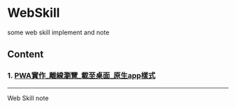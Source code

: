 # WebSkill
some web skill implement and note

## Content
### 1. [PWA實作_離線瀏覽_載至桌面_原生app樣式](https://github.com/Yu-Zhuang/WebSkill/tree/main/PWA%E5%AF%A6%E4%BD%9C_%E9%9B%A2%E7%B7%9A%E7%80%8F%E8%A6%BD_%E8%BC%89%E8%87%B3%E6%A1%8C%E9%9D%A2_%E5%8E%9F%E7%94%9Fapp%E6%A8%A3%E5%BC%8F)


---
Web Skill note
